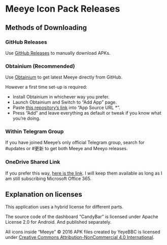 # Meeye Icon Pack Releases

## Methods of Downloading

### GitHub Releases

Use [GitHub Releases](https://github.com/yeyebbc/meeye-releases/releases) to manually download APKs.

### Obtainium (Recommended)

Use [Obtainium](https://f-droid.org/en/packages/dev.imranr.obtainium.fdroid/) to get latest Meeye directly from GitHub.

However a first time set-up is required:

- Install Obtainium in whichever way you prefer.
- Launch Obtainium and Switch to “Add App” page.
- Paste [this repository’s link](https://github.com/yeyebbc/meeye-releases) into “App Source URL \*”.
- Press “Add” and leave everything as default or tweak if you know what you’re doing.

### Within Telegram Group

If you have joined Meeye’s only official Telegram group, search for #updates or #更新 to get both Meeye and Meeyo releases.

### OneDrive Shared Link

If you prefer this way, [here is the link](https://1drv.ms/f/c/dc6bae0a0009378c/Eow3CQAKrmsggNwn6gQAAAABQhLORX2toS1y1cUXGKodJw?e=Czcdsq). I will keep them available as long as I am still subscribing Microsoft Office 365.

## Explanation on licenses

This application uses a hybrid license for different parts.

The source code of the dashboard “CandyBar” is licensed under Apache License 2.0 for Android. And published separately.

All icons inside “Meeye” © 2016 APK files created by YeyeBBC is licensed under [Creative Commons Attribution-NonCommercial 4.0 International](https://creativecommons.org/licenses/by-nc/4.0/?ref=chooser-v1).

